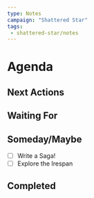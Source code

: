 ```yaml
---
type: Notes
campaign: "Shattered Star"
tags:
 - shattered-star/notes
---
```

# Agenda

## Next Actions

## Waiting For

## Someday/Maybe
- [ ] Write a Saga!
- [ ] Explore the Irespan
## Completed